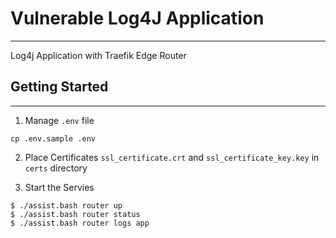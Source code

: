 # Vulnerable Log4J Application 
-------

Log4j Application with Traefik Edge Router 


## Getting Started
------------

1. Manage `.env` file
```
cp .env.sample .env
```

2. Place Certificates `ssl_certificate.crt` and `ssl_certificate_key.key`  in `certs` directory 

3. Start the Servies
```
$ ./assist.bash router up
$ ./assist.bash router status
$ ./assist.bash router logs app
```
